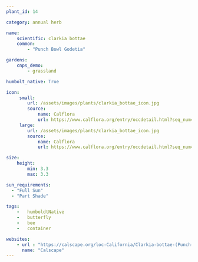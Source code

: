 ```yaml
---
plant_id: 14

category: annual herb

name: 
    scientific: clarkia bottae
    common: 
        - "Punch Bowl Godetia"  

gardens:
    cnps_demo:
        - grassland

humbolt_native: True

icon: 
     small: 
        url: /assets/images/plants/clarkia_bottae_icon.jpg 
        source: 
            name: Calflora
            url: https://www.calflora.org/entry/occdetail.html?seq_num=mu16577 
     large: 
        url: /assets/images/plants/clarkia_bottae_icon.jpg 
        source: 
            name: Calflora
            url: https://www.calflora.org/entry/occdetail.html?seq_num=mu16577 

size:
    height: 
        min: 3.3
        max: 3.3

sun_requirements:
  - "Full Sun"
  - "Part Shade"

tags:  
    -   humboldtNative
    -   butterfly
    -   bee
    -   container

websites:
    - url : "https://calscape.org/loc-California/Clarkia-bottae-(Punch-Bowl-Godetia)"
      name: "Calscape"
---
```

